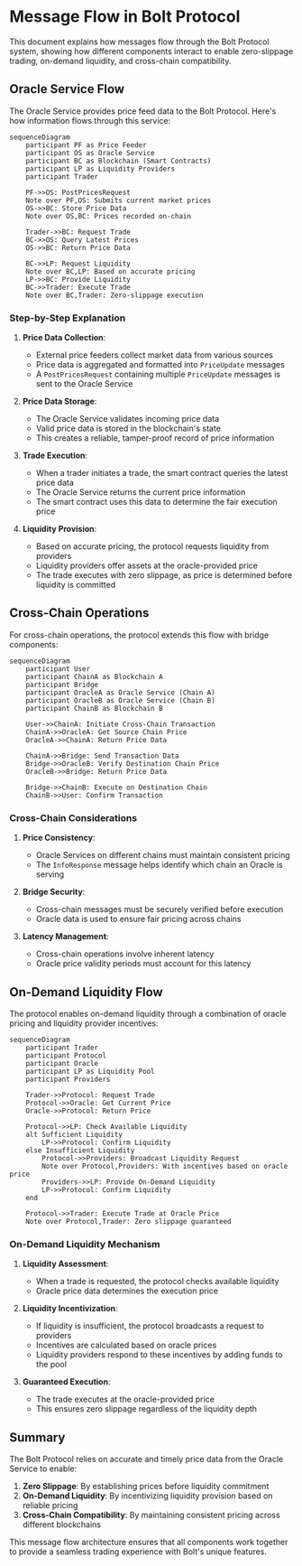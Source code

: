 # Message Flow in Bolt Protocol

This document explains how messages flow through the Bolt Protocol system, showing how different components interact to enable zero-slippage trading, on-demand liquidity, and cross-chain compatibility.

## Oracle Service Flow

The Oracle Service provides price feed data to the Bolt Protocol. Here's how information flows through this service:

```mermaid
sequenceDiagram
    participant PF as Price Feeder
    participant OS as Oracle Service
    participant BC as Blockchain (Smart Contracts)
    participant LP as Liquidity Providers
    participant Trader

    PF->>OS: PostPricesRequest
    Note over PF,OS: Submits current market prices
    OS->>BC: Store Price Data
    Note over OS,BC: Prices recorded on-chain
    
    Trader->>BC: Request Trade
    BC->>OS: Query Latest Prices
    OS->>BC: Return Price Data
    
    BC->>LP: Request Liquidity
    Note over BC,LP: Based on accurate pricing
    LP->>BC: Provide Liquidity
    BC->>Trader: Execute Trade
    Note over BC,Trader: Zero-slippage execution
```

### Step-by-Step Explanation

1. **Price Data Collection**:
   - External price feeders collect market data from various sources
   - Price data is aggregated and formatted into `PriceUpdate` messages
   - A `PostPricesRequest` containing multiple `PriceUpdate` messages is sent to the Oracle Service

2. **Price Data Storage**:
   - The Oracle Service validates incoming price data
   - Valid price data is stored in the blockchain's state
   - This creates a reliable, tamper-proof record of price information

3. **Trade Execution**:
   - When a trader initiates a trade, the smart contract queries the latest price data
   - The Oracle Service returns the current price information
   - The smart contract uses this data to determine the fair execution price

4. **Liquidity Provision**:
   - Based on accurate pricing, the protocol requests liquidity from providers
   - Liquidity providers offer assets at the oracle-provided price
   - The trade executes with zero slippage, as price is determined before liquidity is committed

## Cross-Chain Operations

For cross-chain operations, the protocol extends this flow with bridge components:

```mermaid
sequenceDiagram
    participant User
    participant ChainA as Blockchain A
    participant Bridge
    participant OracleA as Oracle Service (Chain A)
    participant OracleB as Oracle Service (Chain B)
    participant ChainB as Blockchain B

    User->>ChainA: Initiate Cross-Chain Transaction
    ChainA->>OracleA: Get Source Chain Price
    OracleA->>ChainA: Return Price Data
    
    ChainA->>Bridge: Send Transaction Data
    Bridge->>OracleB: Verify Destination Chain Price
    OracleB->>Bridge: Return Price Data
    
    Bridge->>ChainB: Execute on Destination Chain
    ChainB->>User: Confirm Transaction
```

### Cross-Chain Considerations

1. **Price Consistency**:
   - Oracle Services on different chains must maintain consistent pricing
   - The `InfoResponse` message helps identify which chain an Oracle is serving

2. **Bridge Security**:
   - Cross-chain messages must be securely verified before execution
   - Oracle data is used to ensure fair pricing across chains

3. **Latency Management**:
   - Cross-chain operations involve inherent latency
   - Oracle price validity periods must account for this latency

## On-Demand Liquidity Flow

The protocol enables on-demand liquidity through a combination of oracle pricing and liquidity provider incentives:

```mermaid
sequenceDiagram
    participant Trader
    participant Protocol
    participant Oracle
    participant LP as Liquidity Pool
    participant Providers

    Trader->>Protocol: Request Trade
    Protocol->>Oracle: Get Current Price
    Oracle->>Protocol: Return Price
    
    Protocol->>LP: Check Available Liquidity
    alt Sufficient Liquidity
        LP->>Protocol: Confirm Liquidity
    else Insufficient Liquidity
        Protocol->>Providers: Broadcast Liquidity Request
        Note over Protocol,Providers: With incentives based on oracle price
        Providers->>LP: Provide On-Demand Liquidity
        LP->>Protocol: Confirm Liquidity
    end
    
    Protocol->>Trader: Execute Trade at Oracle Price
    Note over Protocol,Trader: Zero slippage guaranteed
```

### On-Demand Liquidity Mechanism

1. **Liquidity Assessment**:
   - When a trade is requested, the protocol checks available liquidity
   - Oracle price data determines the execution price

2. **Liquidity Incentivization**:
   - If liquidity is insufficient, the protocol broadcasts a request to providers
   - Incentives are calculated based on oracle prices
   - Liquidity providers respond to these incentives by adding funds to the pool

3. **Guaranteed Execution**:
   - The trade executes at the oracle-provided price
   - This ensures zero slippage regardless of the liquidity depth

## Summary

The Bolt Protocol relies on accurate and timely price data from the Oracle Service to enable:

1. **Zero Slippage**: By establishing prices before liquidity commitment
2. **On-Demand Liquidity**: By incentivizing liquidity provision based on reliable pricing
3. **Cross-Chain Compatibility**: By maintaining consistent pricing across different blockchains

This message flow architecture ensures that all components work together to provide a seamless trading experience with Bolt's unique features. 
